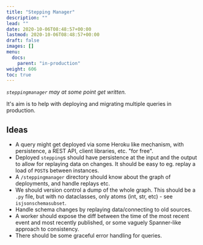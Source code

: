 ```yaml
---
title: "Stepping Manager"
description: ""
lead: ""
date: 2020-10-06T08:48:57+00:00
lastmod: 2020-10-06T08:48:57+00:00
draft: false
images: []
menu:
  docs:
    parent: "in-production"
weight: 606
toc: true
---
```


_`steppingmanager` may at some point get written._

It's aim is to help with deploying and migrating multiple queries in production.

## Ideas

- A query might get deployed via some Heroku like mechanism, with persistence, a REST API, client libraries, etc. "for free".
- Deployed `stepping`s should have persistence at the input and the output to allow for replaying data on changes. It should be easy to eg. replay a load of `POST`s between instances.
- A `/steppingmanager` directory should know about the graph of deployments, and handle replays etc.
- We should version control a dump of the whole graph. This should be a `.py` file, but with no dataclasses, only atoms (int, str, etc) - see `isjsonschemasubset`.
- Handle schema changes by replaying data/connecting to old sources.
- A worker should expose the diff between the time of the most recent event and most recently published, or some vaguely Spanner-like approach to consistency.
- There should be some graceful error handling for queries.
